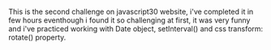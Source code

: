This is the second challenge on javascript30 website, i've completed it in few hours eventhough i found it so challenging at first, it was very funny and i've practiced working with Date object, setInterval() and css transform: rotate() property.
